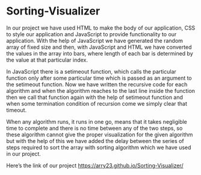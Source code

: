 # Sorting-Visualizer

In our project we have used HTML to make the body of our application, CSS to style our application and JavaScript to provide functionality to our application. With the help of JavaScript we have generated the random array of fixed size and then, with JavaScript and HTML we have converted the values in the array into bars, where length of each bar is determined by the value at that particular index. 

In JavaScript there is a setimeout function, which calls the particular function only after some particular time which is passed as an argument to the setimeout function. Now we have written the recursive code for each algorithm and when the algorithm reaches to the last line inside the function then we call that function again with the help of setimeout function and when some termination condition of recursion come we simply clear that timeout. 

When any algorithm runs, it runs in one go, means that it takes negligible time to complete and there is no time between any of the two steps, so these algorithm cannot give the proper visualization for the given algorithm but with the help of this we have added the delay between the series of steps required to sort the array with sorting algorithm which we have used in our project.

Here’s the link of our project https://arry23.github.io/Sorting-Visualizer/
